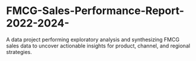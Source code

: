 # FMCG-Sales-Performance-Report-2022-2024-
A data project performing exploratory analysis and synthesizing FMCG sales data to uncover actionable insights for product, channel, and regional strategies.
